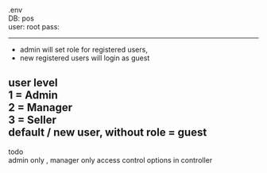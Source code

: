 .env  
DB: pos  
user: root
pass:   

---
- admin will set role for registered users,  
- new registered users will login as guest
    
user level  
    1 = Admin  
    2 = Manager  
    3 = Seller  
    default / new user, without role = guest
---

todo  
admin only , manager only access control options in controller
